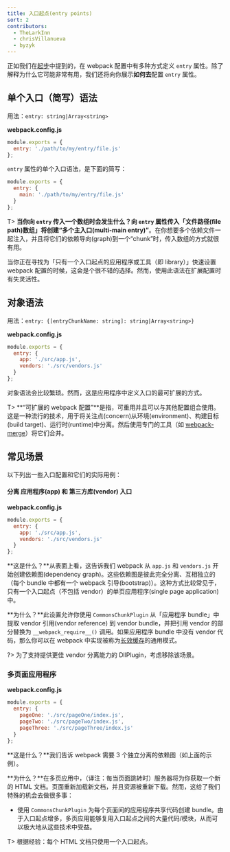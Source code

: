 ```yaml
---
title: 入口起点(entry points)
sort: 2
contributors:
  - TheLarkInn
  - chrisVillanueva
  - byzyk
---
```


正如我们在[起步](/guides/getting-started/#using-a-configuration)中提到的，在 webpack 配置中有多种方式定义 `entry` 属性。除了解释为什么它可能非常有用，我们还将向你展示**如何去**配置 `entry` 属性。


## 单个入口（简写）语法

用法：`entry: string|Array<string>`

**webpack.config.js**

```javascript
module.exports = {
  entry: './path/to/my/entry/file.js'
};
```

`entry` 属性的单个入口语法，是下面的简写：

```javascript
module.exports = {
  entry: {
    main: './path/to/my/entry/file.js'
  }
};
```

T> **当你向 `entry` 传入一个数组时会发生什么？**向 `entry` 属性传入「文件路径(file path)数组」将创建**“多个主入口(multi-main entry)”**。在你想要多个依赖文件一起注入，并且将它们的依赖导向(graph)到一个“chunk”时，传入数组的方式就很有用。

当你正在寻找为「只有一个入口起点的应用程序或工具（即 library）」快速设置 webpack 配置的时候，这会是个很不错的选择。然而，使用此语法在扩展配置时有失灵活性。


## 对象语法

用法：`entry: {[entryChunkName: string]: string|Array<string>}`

**webpack.config.js**

```javascript
module.exports = {
  entry: {
    app: './src/app.js',
    vendors: './src/vendors.js'
  }
};
```

对象语法会比较繁琐。然而，这是应用程序中定义入口的最可扩展的方式。

T> **“可扩展的 webpack 配置”**是指，可重用并且可以与其他配置组合使用。这是一种流行的技术，用于将关注点(concern)从环境(environment)、构建目标(build target)、运行时(runtime)中分离。然后使用专门的工具（如 [webpack-merge](https://github.com/survivejs/webpack-merge)）将它们合并。


## 常见场景

以下列出一些入口配置和它们的实际用例：


#### 分离 应用程序(app) 和 第三方库(vendor) 入口

**webpack.config.js**

```javascript
module.exports = {
  entry: {
    app: './src/app.js',
    vendors: './src/vendors.js'
  }
};
```

**这是什么？**从表面上看，这告诉我们 webpack 从 `app.js` 和 `vendors.js` 开始创建依赖图(dependency graph)。这些依赖图是彼此完全分离、互相独立的（每个 bundle 中都有一个 webpack 引导(bootstrap)）。这种方式比较常见于，只有一个入口起点（不包括 vendor）的单页应用程序(single page application)中。

**为什么？**此设置允许你使用 `CommonsChunkPlugin` 从「应用程序 bundle」中提取 vendor 引用(vendor reference) 到 vendor bundle，并把引用 vendor 的部分替换为 `__webpack_require__()` 调用。如果应用程序 bundle 中没有 vendor 代码，那么你可以在 webpack 中实现被称为[长效缓存](/guides/caching)的通用模式。

?> 为了支持提供更佳 vendor 分离能力的 DllPlugin，考虑移除该场景。


### 多页面应用程序

**webpack.config.js**

```javascript
module.exports = {
  entry: {
    pageOne: './src/pageOne/index.js',
    pageTwo: './src/pageTwo/index.js',
    pageThree: './src/pageThree/index.js'
  }
};
```

**这是什么？**我们告诉 webpack 需要 3 个独立分离的依赖图（如上面的示例）。

**为什么？**在多页应用中，（译注：每当页面跳转时）服务器将为你获取一个新的 HTML 文档。页面重新加载新文档，并且资源被重新下载。然而，这给了我们特殊的机会去做很多事：

- 使用 `CommonsChunkPlugin` 为每个页面间的应用程序共享代码创建 bundle。由于入口起点增多，多页应用能够复用入口起点之间的大量代码/模块，从而可以极大地从这些技术中受益。

T> 根据经验：每个 HTML 文档只使用一个入口起点。
